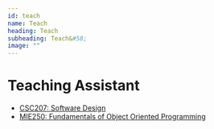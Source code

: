 ```yaml
---
id: teach
name: Teach
heading: Teach
subheading: Teach&#58;
image: ""
---
```

# Teaching Assistant 

* [CSC207: Software Design](http://www.teach.cs.toronto.edu/~csc207h/fall/labs.shtml)
* [MIE250: Fundamentals of Object Oriented Programming](https://github.com/MIE250-2017)

<!--
# Online Courses

* [SoonTeachDeepLearning](https://scheeloong.github.io/SoonTeachDeepLearning)  (TODO)
* [SoonTeachResearch](https://scheeloong.github.io/SoonTeachResearch)  (TODO)
-->

